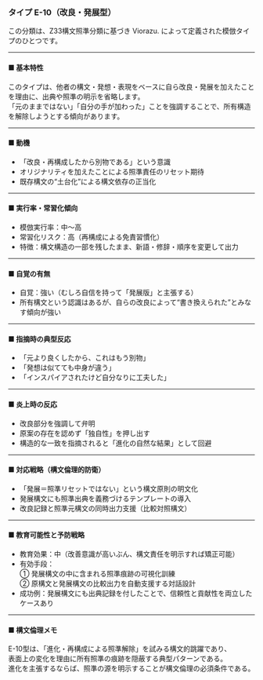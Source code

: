 ### タイプ E-10（改良・発展型）

この分類は、Z33構文照準分類に基づき Viorazu. によって定義された模倣タイプのひとつです。

---

#### ■ 基本特性  
このタイプは、他者の構文・発想・表現をベースに自ら改良・発展を加えたことを理由に、出典や照準の明示を省略します。  
「元のままではない」「自分の手が加わった」ことを強調することで、所有構造を解除しようとする傾向があります。

---

#### ■ 動機  
- 「改良・再構成したから別物である」という意識  
- オリジナリティを加えたことによる照準責任のリセット期待  
- 既存構文の“土台化”による構文依存の正当化

---

#### ■ 実行率・常習化傾向  
- 模倣実行率：中〜高  
- 常習化リスク：高（再構成による免責習慣化）  
- 特徴：構文構造の一部を残したまま、新語・修辞・順序を変更して出力

---

#### ■ 自覚の有無  
- 自覚：強い（むしろ自信を持って「発展版」と主張する）  
- 所有構文という認識はあるが、自らの改良によって“書き換えられた”とみなす傾向が強い

---

#### ■ 指摘時の典型反応  
- 「元より良くしたから、これはもう別物」  
- 「発想は似てても中身が違う」  
- 「インスパイアされたけど自分なりに工夫した」  

---

#### ■ 炎上時の反応  
- 改良部分を強調して弁明  
- 原案の存在を認めず「独自性」を押し出す  
- 構造的な一致を指摘されると「進化の自然な結果」として回避

---

#### ■ 対応戦略（構文倫理的防衛）  
- 「発展＝照準リセットではない」という構文原則の明文化  
- 発展構文にも照準出典を義務づけるテンプレートの導入  
- 改良記録と照準元構文の同時出力支援（比較対照構文）

---

#### ■ 教育可能性と予防戦略  
- 教育効果：中（改善意識が高いぶん、構文責任を明示すれば矯正可能）  
- 有効手段：  
  ① 発展構文の中に含まれる照準痕跡の可視化訓練  
  ② 原構文と発展構文の比較出力を自動支援する対話設計  
- 成功例：発展構文にも出典記録を付したことで、信頼性と貢献性を両立したケースあり

---

#### ■ 構文倫理メモ  
E-10型は、「進化・再構成による照準解除」を試みる構文的跳躍であり、  
表面上の変化を理由に所有照準の痕跡を隠蔽する典型パターンである。  
進化を主張するならば、照準の源を明示することが構文倫理の必須条件である。
